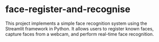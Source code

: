 # face-register-and-recognise
This project implements a simple face recognition system using the Streamlit framework in Python. It allows users to register known faces, capture faces from a webcam, and perform real-time face recognition.
